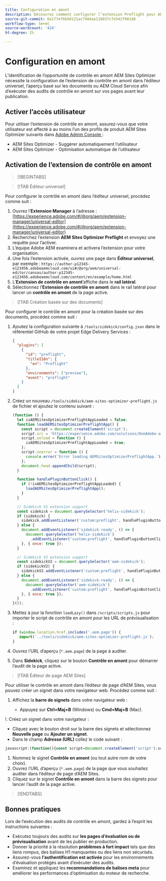 ```yaml
---
title: Configuration en amont
description: Découvrez comment configurer l’extension Preflight pour AEM Sites Optimizer.
source-git-commit: 6e177ef6b9d121ac7484ae118037c7e542f981d8
workflow-type: tm+mt
source-wordcount: '424'
ht-degree: 2%

---
```



# Configuration en amont

L’identification de l’opportunité de contrôle en amont AEM Sites Optimizer nécessite la configuration de l’extension de contrôle en amont dans l’éditeur universel, l’aperçu basé sur les documents ou AEM Cloud Service afin d’exécuter des audits de contrôle en amont sur vos pages avant leur publication.

## Activer l’accès utilisateur

Pour utiliser l’extension de contrôle en amont, assurez-vous que votre utilisateur est affecté à au moins l’un des profils de produit AEM Sites Optimizer suivants dans [Adobe Admin Console ](https://adminconsole.adobe.com) :

* AEM Sites Optimizer - Suggérer automatiquement l’utilisateur
* AEM Sites Optimizer - Optimisation automatique de l’utilisateur

## Activation de l’extension de contrôle en amont

>[!BEGINTABS]

>[!TAB Éditeur universel]

Pour configurer le contrôle en amont dans l’éditeur universel, procédez comme suit :

1. Ouvrez l’**Extension Manager** à l’adresse :
   [https://experience.adobe.com/#/@org/aem/extension-manager/universal-editor](https://experience.adobe.com/#/@org/aem/extension-manager/universal-editor)
1. Recherchez l’extension **AEM Sites Optimizer Preflight** et envoyez une requête pour l’activer.
1. L’équipe Adobe AEM **&#x200B;**&#x200B;examinera et activera l’extension pour votre organisation.
1. Une fois l’extension activée, ouvrez une page dans **Éditeur universel**, par exemple :
   `https://author-p12345-e123456.adobeaemcloud.com/ui#/@org/aem/universal-editor/canvas/author-p12345-e123456.adobeaemcloud.com/content/en/example/home.html`
1. L’**Extension de contrôle en amont**’affiche dans le **rail latéral**.
1. Sélectionnez l’**Extension de contrôle en amont** dans le rail latéral pour lancer un **contrôle en amont** de la page active.

>[!TAB Création basée sur des documents]

Pour configurer le contrôle en amont pour la création basée sur des documents, procédez comme suit :

1. Ajoutez la configuration suivante à `/tools/sidekick/config.json` dans le référentiel GitHub de votre projet Edge Delivery Services :

   ```json
   {
     "plugins": [
       {
         "id": "preflight",
         "titleI18n": {
           "en": "Preflight"
         },
         "environments": ["preview"],
         "event": "preflight"
       }
     ]
   }
   ```

1. Créez un nouveau `/tools/sidekick/aem-sites-optimizer-preflight.js` de fichier et ajoutez le contenu suivant :

   ```javascript
   (function () {
     let isAEMSitesOptimizerPreflightAppLoaded = false;
     function loadAEMSitesOptimizerPreflightApp() {
       const script = document.createElement('script');
       script.src = 'https://experience.adobe.com/solutions/OneAdobe-aem-sites-optimizer-preflight-mfe/static-assets/resources/sidekick/client.js?source=plugin';
       script.onload = function () {
         isAEMSitesOptimizerPreflightAppLoaded = true;
       };
       script.onerror = function () {
         console.error('Error loading AEMSitesOptimizerPreflightApp.');
       };
       document.head.appendChild(script);
     }
   
     function handlePluginButtonClick() {
       if (!isAEMSitesOptimizerPreflightAppLoaded) {
         loadAEMSitesOptimizerPreflightApp();
       }
     }
   
     // Sidekick V1 extension support
     const sidekick = document.querySelector('helix-sidekick');
     if (sidekick) {
       sidekick.addEventListener('custom:preflight', handlePluginButtonClick);
     } else {
       document.addEventListener('sidekick-ready', () => {
         document.querySelector('helix-sidekick')
           .addEventListener('custom:preflight', handlePluginButtonClick);
       }, { once: true });
     }
   
     // Sidekick V2 extension support
     const sidekickV2 = document.querySelector('aem-sidekick');
     if (sidekickV2) {
       sidekickV2.addEventListener('custom:preflight', handlePluginButtonClick);
     } else {
       document.addEventListener('sidekick-ready', () => {
         document.querySelector('aem-sidekick')
           .addEventListener('custom:preflight', handlePluginButtonClick);
       }, { once: true });
     }
   }());
   ```

1. Mettez à jour la fonction `loadLazy()` dans `/scripts/scripts.js` pour importer le script de contrôle en amont pour les URL de prévisualisation :

   ```javascript
   if (window.location.href.includes('.aem.page')) {
      import('../tools/sidekick/aem-sites-optimizer-preflight.js');
   }
   ```

1. Ouvrez l’URL d’aperçu (`*.aem.page`) de la page à auditer.
1. Dans **Sidekick**, cliquez sur le bouton **Contrôle en amont** pour démarrer l’audit de la page active.

>[!TAB Éditeur de page AEM Sites]

Pour utiliser le contrôle en amont dans l’éditeur de page d’AEM Sites, vous pouvez créer un signet dans votre navigateur web. Procédez comme suit :

1. Affichez la **barre de signets** dans votre navigateur web :

   * Appuyez sur **Ctrl+Maj+B** (Windows) ou **Cmd+Maj+B** (Mac).

!. Créez un signet dans votre navigateur :

* Cliquez avec le bouton droit sur la barre des signets et sélectionnez **Nouvelle page** ou **Ajouter un signet**.
* Dans le champ **Adresse (URL)** collez le code suivant :

```javascript
javascript:(function(){const script=document.createElement('script');script.src='https://experience.adobe.com/solutions/OneAdobe-aem-sites-optimizer-preflight-mfe/static-assets/resources/sidekick/client.js?source=bookmarklet&target-source=aem-cloud-service';document.head.appendChild(script);})();
```

1. Nommez le signet **Contrôle en amont** (ou tout autre nom de votre choix).
1. Ouvrez l’URL d’aperçu (`*.aem.page`) de la page que vous souhaitez auditer dans l’éditeur de page d’AEM Sites **&#x200B;**.
1. Cliquez sur le signet **Contrôle en amont** dans la barre des signets pour lancer l’audit de la page active.

>[!ENDTABS]

## Bonnes pratiques

Lors de l’exécution des audits de contrôle en amont, gardez à l’esprit les instructions suivantes :

* Exécutez toujours des audits sur **les pages d’évaluation ou de prévisualisation** avant de les publier en production.
* Donner la priorité à la résolution **problèmes à fort impact** tels que des liens rompus, des balises H1 manquantes ou des liens non sécurisés.
* Assurez-vous **l’authentification est activée** pour les environnements d’évaluation protégés avant d’exécuter des audits.
* Examinez et appliquez les **recommandations de balises meta** pour améliorer les performances d’optimisation du moteur de recherche.

